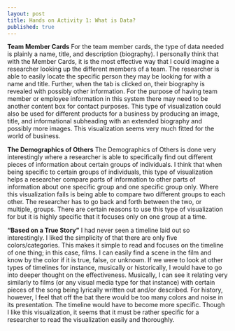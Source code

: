 ```yaml
---
layout: post
title: Hands on Activity 1: What is Data?
published: true
---
```

**Team Member Cards**
For the team member cards, the type of data needed is plainly a name, title, and description (biography). 
I personally think that with the Member Cards, it is the most effective way that I could imagine a researcher looking up the different members of a team. 
The researcher is able to easily locate the specific person they may be looking for with a name and title. 
Further, when the tab is clicked on, their biography is revealed with possibly other information. 
For the purpose of having team member or employee information in this system there may need to be another content box for contact purposes. 
This type of visualization could also be used for different products for a business by producing an image, title, and informational subheading with an extended biography and possibly more images.
This visualization seems very much fitted for the world of business.

**The Demographics of Others**
The Demographics of Others is done very interestingly where a researcher is able to specifically find out different pieces of information about certain groups of individuals.
I think that when being specific to certain groups of individuals, this type of visualization helps a researcher compare parts of information to other parts of information about one specific group and one specific group only.
Where this visualization fails is being able to compare two different groups to each other. 
The researcher has to go back and forth between the two, or multiple, groups. 
There are certain reasons to use this type of visualization for but it is highly specific that it focuses only on one group at a time.

**“Based on a True Story”**
I had never seen a timeline laid out so interestingly. 
I liked the simplicity of that there are only five colors/categories. 
This makes it simple to read and focuses on the timeline of one thing; in this case, films. 
I can easily find a scene in the film and know by the color if it is true, false, or unknown. 
If we were to look at other types of timelines for instance, musically or historically, I would have to go into deeper thought on the effectiveness. 
Musically, I can see it relating very similarly to films (or any visual media type for that instance) with certain pieces of the song being lyrically written out and/or described.
For history, however, I feel that off the bat there would be too many colors and noise in its presentation. 
The timeline would have to become more specific. 
Though I like this visualization, it seems that it must be rather specific for a researcher to read the visualization easily and thoroughly.
